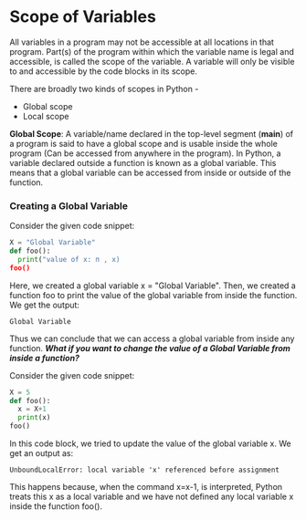 # Scope of Variables

All variables in a program may not be accessible at all locations in that program. Part(s) of the program within which the variable name is legal and accessible, is called the scope of the variable. A variable will only be visible to and accessible by the code blocks in its scope.

There are broadly two kinds of scopes in Python -
+ Global scope
+ Local scope

**Global Scope**:
A variable/name declared in the top-level segment (__main__) of a program is said to have a global scope and is usable inside the whole program (Can be accessed from anywhere in the program).
In Python, a variable declared outside a function is known as a global variable. This means that a global variable can be accessed from inside or outside of the function.

### Creating a Global Variable
Consider the given code snippet:
```python
X = "Global Variable"
def foo():
  print("value of x: п , x)
foo()
```

Here, we created a global variable x = "Global Variable". Then, we created a function foo to print the value of the global variable from inside the function. We get the output:
```
Global Variable
```
Thus we can conclude that we can access a global variable from inside any function.
***What if you want to change the value of a Global Variable from inside a function?***

Consider the given code snippet:

```python
X = 5
def foo():
  x = X+1
  print(x)
foo()
```
In this code block, we tried to update the value of the global variable x. We get an output as:
```
UnboundLocalError: local variable 'x' referenced before assignment
```
This happens because, when the command x=x-1, is interpreted, Python treats this x as a local variable and we have not defined any local variable x inside the function foo().

